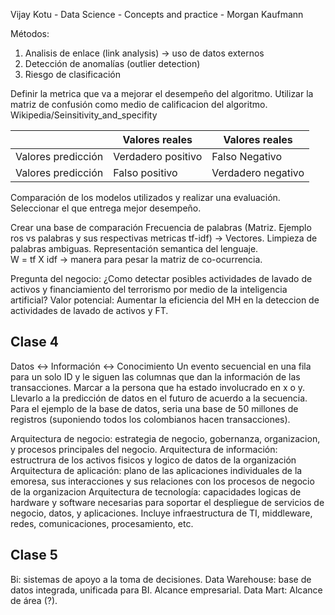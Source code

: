 Vijay Kotu - Data Science - Concepts and practice - Morgan Kaufmann

Métodos:
1. Analisis de enlace (link analysis) -> uso de datos externos
2. Detección de anomalías (outlier detection)
3. Riesgo de clasificación

Definir la metrica que va a mejorar el desempeño del algoritmo. Utilizar la matriz de confusión como medio de calificacion del algoritmo. 
Wikipedia/Seinsitivity_and_specifity 

   
   
   
|     | Valores reales  |  Valores reales | 
| --- | --- | --- |
| Valores predicción | Verdadero positivo |   Falso Negativo |
| Valores predicción | Falso positivo |  Verdadero negativo  |
  
  
 Comparación de los modelos utilizados y realizar una evaluación. Seleccionar el que entrega mejor desempeño. 
   
Crear una base de comparación 
Frecuencia de palabras (Matriz. Ejemplo ros vs palabras y sus respectivas metricas tf-idf) -> Vectores. Limpieza de palabras ambiguas. Representación semantica del lenguaje.   
W = tf X idf -> manera para pesar la matriz de co-ocurrencia. 
   
Pregunta del negocio: ¿Como detectar posibles actividades de lavado de activos y financiamiento del terrorismo por medio de la inteligencia artificial? 
Valor potencial: Aumentar la eficiencia del MH en la deteccion de actividades de lavado de activos y FT. 



## Clase 4 

Datos <-> Información <-> Conocimiento
Un evento secuencial en una fila para un solo ID y le siguen las columnas que dan la información de las transacciones. Marcar a la persona que ha estado involucrado en x o y. Llevarlo a la predicción de datos en el futuro de acuerdo a la secuencia. 
Para el ejemplo de la base de datos, seria una base de 50 millones de registros (suponiendo todos los colombianos hacen transacciones). 

Arquitectura de negocio: estrategia de negocio, gobernanza, organizacion, y procesos principales del negocio. 
Arquitectura de información: estructrura de los activos fisicos y logico de datos de la organización
Arquitectura de aplicación: plano de las aplicaciones individuales de la emoresa, sus interacciones y sus relaciones con los procesos de negocio de la organizacion
Arquitectura de tecnología: capacidades logicas de hardware y software necesarias para soportar el despliegue de servicios de negocio, datos, y aplicaciones. Incluye infraestructura de TI, middleware, redes, comunicaciones, procesamiento, etc. 

## Clase 5

Bi: sistemas de apoyo a la toma de decisiones. 
Data Warehouse: base de datos integrada, unificada para BI. Alcance empresarial.
Data Mart: Alcance de área (?).

